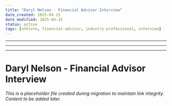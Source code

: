 ```yaml
---
title: "Daryl Nelson - Financial Advisor Interview"
date_created: 2025-04-15
date_modified: 2025-04-15
status: active
tags: [athlete, financial-advisor, industry-professional, interview]
---
```


---

---

---

# Daryl Nelson - Financial Advisor Interview

*This is a placeholder file created during migration to maintain link integrity. Content to be added later.*

